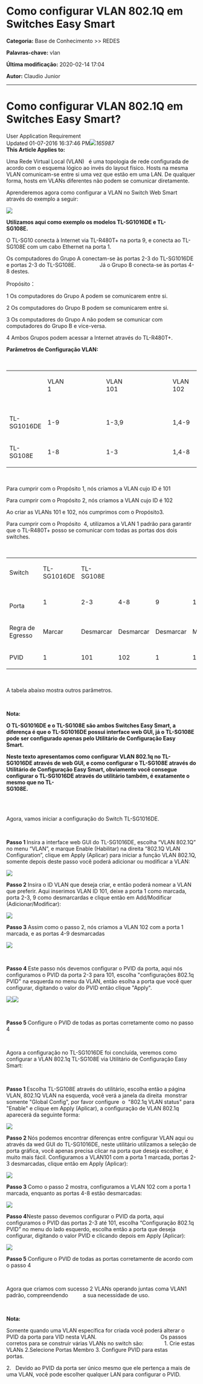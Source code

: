 # Como configurar VLAN 802.1Q em Switches Easy Smart

**Categoria:** Base de Conhecimento >> REDES

**Palavras-chave:** vlan

**Última modificação:** 2020-02-14 17:04

**Autor:** Claudio Junior

---

<div class="title">
<h1>Como configurar VLAN 802.1Q em Switches Easy Smart?</h1>
</div>
<div class="visit-message clearfix">User Application Requirement
<div class="float-right"><span class="faq-updated">Updated 01-07-2016 16:37:46 PM</span><span class="faq-pageview"><img src="https://www.tp-link.com/res/images/icons/article-views.png" /><em>165987</em></span></div>
</div>
<div class="suit-for">
<div class="label"><strong>This Article Applies to:</strong><em> </em></div>
</div>
<div class="content">
<p>Uma Rede Virtual Local (VLAN)   é uma topologia de rede configurada de acordo com o esquema lógico ao invés do layout físico. Hosts na mesma VLAN comunicam-se entre si uma vez que estão em uma LAN. De qualquer forma, hosts em VLANs diferentes não podem se comunicar diretamente.</p>
<p>Aprenderemos agora como configurar a VLAN no Switch Web Smart através do exemplo a seguir:</p>
<p><img src="https://static.tp-link.com/resources/UploadFiles/Images/How\_to\_configure\_802.1q\_VLAN\_on\_Easy\_Smart\_Switchesimage001.jpg" /></p>
<p><strong>Utilizamos aqui como exemplo os modelos TL-SG1016DE e TL-SG108E.                   </strong></p>
<p>O TL-SG10 conecta à Internet via TL-R480T+ na porta 9, e conecta ao TL-SG108E com um cabo Ethernet na porta 1.                                    </p>
<p>Os computadores do Grupo A conectam-se às portas 2-3 do TL-SG1016DE e portas 2-3 do TL-SG108E.                Já o Grupo B conecta-se às portas 4-8 destes.</p>
<p>Propósito：</p>
<p>1 Os computadores do Grupo A podem se comunicarem entre si.</p>
<p>2 Os computadores do Grupo B podem se comunicarem entre si.</p>
<p>3 Os computadores do Grupo A não podem se comunicar com computadores do Grupo B e vice-versa.</p>
<p>4 Ambos Grupos podem acessar a Internet através do TL-R480T+.    </p>
<p><strong>Parâmetros de Configuração VLAN:</strong></p>
<p> </p>
<table>
<tbody>
<tr>
<td>
<p> </p>
</td>
<td>
<p>VLAN         1                                              </p>
</td>
<td>
<p>VLAN           101                                              </p>
</td>
<td>
<p>VLAN           102                                              </p>
</td>
</tr>
<tr>
<td>
<p>TL-SG1016DE</p>
</td>
<td>
<p>1-9</p>
</td>
<td>
<p>1-3,9</p>
</td>
<td>
<p>1,4-9</p>
</td>
</tr>
<tr>
<td>
<p>TL-SG108E</p>
</td>
<td>
<p>1-8</p>
</td>
<td>
<p>1-3</p>
</td>
<td>
<p>1,4-8</p>
</td>
</tr>
</tbody>
</table>
<p> </p>
<p>Para cumprir com o Propósito 1, nós criamos a VLAN cujo ID é 101</p>
<p>Para cumprir com o Propósito 2, nós criamos a VLAN cujo ID é 102</p>
<p>Ao criar as VLANs 101 e 102, nós cumprimos com o Propósito3.</p>
<p>Para cumprir com o Propósito  4, utilizamos a VLAN 1 padrão para garantir que o TL-R480T+ posso se comunicar com todas as portas dos dois switches.  </p>
<p> </p>
<table>
<tbody>
<tr>
<td>
<p>Switch</p>
</td>
<td>
<p>TL-SG1016DE</p>
</td>
<td>
<p>TL-SG108E</p>
</td>
</tr>
<tr>
<td>
<p>                  Porta</p>
</td>
<td>
<p>1</p>
</td>
<td>
<p>2-3</p>
</td>
<td>
<p>4-8</p>
</td>
<td>
<p>9</p>
</td>
<td>
<p>1</p>
</td>
<td>
<p>2-3</p>
</td>
<td>
<p>4-8</p>
</td>
</tr>
<tr>
<td>
<p>Regra de Egresso</p>
</td>
<td>
<p>Marcar</p>
</td>
<td>
<p>Desmarcar</p>
</td>
<td>
<p>Desmarcar</p>
</td>
<td>
<p>Desmarcar</p>
</td>
<td>
<p>Marcar</p>
</td>
<td>
<p>Desmarcar</p>
</td>
<td>
<p>Desmarcar</p>
</td>
</tr>
<tr>
<td>
<p>PVID</p>
</td>
<td>
<p>1</p>
</td>
<td>
<p>101</p>
</td>
<td>
<p>102</p>
</td>
<td>
<p>1</p>
</td>
<td>
<p>1</p>
</td>
<td>
<p>101</p>
</td>
<td>
<p>102</p>
</td>
</tr>
</tbody>
</table>
<p> </p>
<p>A tabela abaixo mostra outros parâmetros.</p>
<p> </p>
<p><strong>Nota:</strong></p>
<p><strong>O TL-SG1016DE e o TL-SG108E são ambos Switches Easy Smart, a diferença é que o TL-SG1016DE possui interface web GUI, já o TL-SG108E pode ser configurado apenas pelo Utilitário de Configuração Easy Smart.                                                                                        </strong></p>
<p><strong>Neste texto apresentamos como configurar VLAN 802.1q no TL-SG1016DE através de web GUI, e como configurar o TL-SG108E através do Utilitário de Configuração Easy Smart, obviamente você consegue configurar o TL-SG1016DE através do utilitário também, é exatamente o mesmo que no TL-SG108E.                                                                                                                                                        </strong></p>
<p> </p>
<p>Agora, vamos iniciar a configuração do Switch TL-SG1016DE.           </p>
<p> </p>
<p><strong>Passo 1 </strong>Insira a interface web GUI do TL-SG1016DE, escolha “VLAN 802.1Q” no menu “VLAN”, e marque Enable (Habilitar) na direita “802.1Q VLAN Configuration”, clique em Apply (Aplicar) para iniciar a função VLAN 802.1Q, somente depois deste passo você poderá adicionar ou modificar a VLAN:    </p>
<p><img src="https://static.tp-link.com/resources/UploadFiles/Images/How\_to\_configure\_802.1q\_VLAN\_on\_Easy\_Smart\_Switchesimage002.jpg" /></p>
<p><strong>Passo 2 </strong>Insira o ID VLAN que deseja criar, e então poderá nomear a VLAN que preferir. Aqui inserimos VLAN ID 101, deixe a porta 1 como marcada, porta 2-3, 9 como desmarcardas e clique então em Add/Modificar (Adicionar/Modificar):             </p>
<p><img src="https://static.tp-link.com/resources/UploadFiles/Images/How\_to\_configure\_802.1q\_VLAN\_on\_Easy\_Smart\_Switchesimage003.png" /></p>
<p><strong>Passo 3 </strong>Assim como o passo 2, nós criamos a VLAN 102 com a porta 1 marcada, e as portas 4-9 desmarcadas</p>
<p><img src="https://static.tp-link.com/resources/UploadFiles/Images/How\_to\_configure\_802.1q\_VLAN\_on\_Easy\_Smart\_Switchesimage004.png" /></p>
<p> </p>
<p><strong>Passo 4 </strong>Este passo nós devemos configurar o PVID da porta, aqui nós configuramos o PVID da porta 2-3 para 101, escolha "configurações 802.1q PVID" na esquerda no menu da VLAN, então esolha a porta que você quer configurar, digitando o valor do PVID então clique "Apply". </p>
<p><img src="https://static.tp-link.com/resources/UploadFiles/Images/How\_to\_configure\_802.1q\_VLAN\_on\_Easy\_Smart\_Switchesimage005.png" /><img src="https://static.tp-link.com/resources/UploadFiles/Images/How\_to\_configure\_802.1q\_VLAN\_on\_Easy\_Smart\_Switchesimage006.png" /></p>
<p> </p>
<p><strong>Passo 5 </strong>Configure o PVID de todas as portas corretamente como no passo 4</p>
<p> </p>
<p>Agora a configuração no TL-SG1016DE foi concluída, veremos como configurar a VLAN 802.1q TL-SG108E via Utilitário de Configuração Easy Smart:                                                            </p>
<p> </p>
<p><strong>Passo 1 </strong>Escolha TL-SG108E através do utilitário, escolha então a página VLAN, 802.1Q VLAN na esquerda, você verá a janela da direita  monstrar somente "Global Config", por favor configure  o  "802.1q VLAN status" para "Enable" e clique em Apply (Aplicar), a configuração de VLAN 802.1q aparecerá da seguinte forma:                </p>
<p><img src="https://static.tp-link.com/resources/UploadFiles/Images/How\_to\_configure\_802.1q\_VLAN\_on\_Easy\_Smart\_Switchesimage007.jpg" /></p>
<p><strong>Passo 2 </strong>Nós podemos encontrar diferenças entre configurar VLAN aqui ou através da wed GUI do TL-SG1016DE, neste utilitário utilizamos a seleção de porta gráfica, você apenas precisa clicar na porta que deseja escolher, é muito mais fácil. Configuramos a VLAN101 com a porta 1 marcada, portas 2-3 desmarcadas, clique então em Apply (Aplicar):    </p>
<p><img src="https://static.tp-link.com/resources/UploadFiles/Images/How\_to\_configure\_802.1q\_VLAN\_on\_Easy\_Smart\_Switchesimage008.jpg" /></p>
<p><strong>Passo 3 </strong>Como o passo 2 mostra, configuramos a VLAN 102 com a porta 1 marcada, enquanto as portas 4-8 estão desmarcadas:</p>
<p><img src="https://static.tp-link.com/resources/UploadFiles/Images/How\_to\_configure\_802.1q\_VLAN\_on\_Easy\_Smart\_Switchesimage009.jpg" /></p>
<p><strong>Passo 4</strong>Neste passo devemos configurar o PVID da porta, aqui configuramos o PVID das portas 2-3 até 101, escolha “Configuração 802.1q PVID” no menu do lado esquerdo, escolha então a porta que deseja configurar, digitando o valor PVID e clicando depois em Apply (Aplicar):</p>
<p><img src="https://static.tp-link.com/resources/UploadFiles/Images/How\_to\_configure\_802.1q\_VLAN\_on\_Easy\_Smart\_Switchesimage010.jpg" /></p>
<p><strong>Passo 5 </strong>Configure o PVID de todas as portas corretamente de acordo com o passo 4</p>
<p> </p>
<p>Agora que criamos com sucesso 2 VLANs operando juntas coma VLAN1 padrão, compreendendo          a sua necessidade de uso.</p>
<p> </p>
<p><strong>Nota:</strong></p>
<p>Somente quando uma VLAN específica for criada você poderá alterar o PVID da porta para VID nesta VLAN.                                           Os passos corretos para se construir várias VLANs no switch são:              1. Crie estas VLANs 2.Selecione Portas Membro 3. Configure PVID para estas portas.              </p>
<p>2.   Devido ao PVID da porta ser único mesmo que ele pertença a mais de uma VLAN, você pode escolher qualquer LAN para configurar o PVID.</p>
</div>